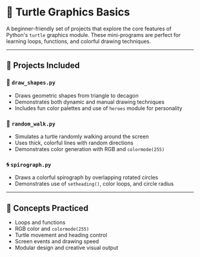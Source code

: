 # 🐢 Turtle Graphics Basics

A beginner-friendly set of projects that explore the core features of Python's `turtle` graphics module. These mini-programs are perfect for learning loops, functions, and colorful drawing techniques.

---

## 🧩 Projects Included

### 🎨 `draw_shapes.py`
- Draws geometric shapes from triangle to decagon
- Demonstrates both dynamic and manual drawing techniques
- Includes fun color palettes and use of `heroes` module for personality

### 🎲 `random_walk.py`
- Simulates a turtle randomly walking around the screen
- Uses thick, colorful lines with random directions
- Demonstrates color generation with RGB and `colormode(255)`

### 🌀 `spirograph.py`
- Draws a colorful spirograph by overlapping rotated circles
- Demonstrates use of `setheading()`, color loops, and circle radius

---

## 🧠 Concepts Practiced

- Loops and functions
- RGB color and `colormode(255)`
- Turtle movement and heading control
- Screen events and drawing speed
- Modular design and creative visual output